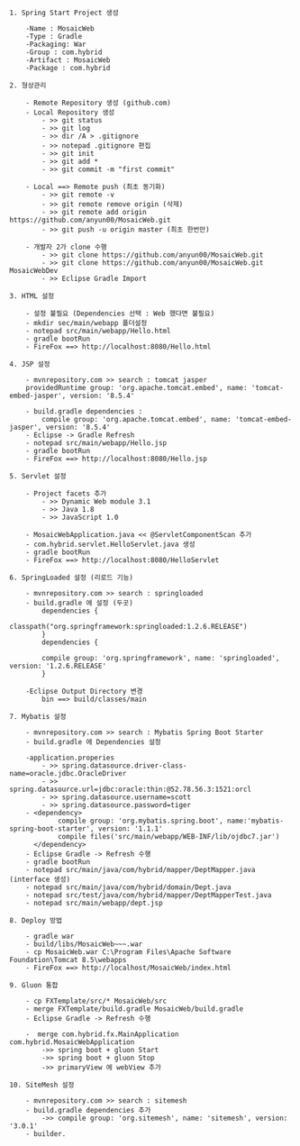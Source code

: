 	
	1. Spring Start Project 생성

		-Name : MosaicWeb
		-Type : Gradle
		-Packaging: War
		-Group : com.hybrid
		-Artifact : MosaicWeb
		-Package : com.hybrid
	
	2. 형상관리
		
		- Remote Repository 생성 (github.com)
		- Local Repository 생성
			- >> git status
			- >> git log
			- >> dir /A > .gitignore
			- >> notepad .gitignore 편집
			- >> git init
			- >> git add *
			- >> git commit -m "first commit"
		
		- Local ==> Remote push (최초 동기화)
			- >> git remote -v
			- >> git remote remove origin (삭제)
			- >> git remote add origin https://github.com/anyun00/MosaicWeb.git
			- >> git push -u origin master (최초 한번만)
		
		- 개발자 2가 clone 수행
			- >> git clone https://github.com/anyun00/MosaicWeb.git
			- >> git clone https://github.com/anyun00/MosaicWeb.git MosaicWebDev
			- >> Eclipse Gradle Import
			
	3. HTML 설정
		
		- 설정 불필요 (Dependencies 선택 : Web 했다면 불필요)
		- mkdir sec/main/webapp 폴더설정
		- notepad src/main/webapp/Hello.html
		- gradle bootRun
		- FireFox ==> http://localhost:8080/Hello.html
		
	4. JSP 설정
		
		- mvnrepository.com >> search : tomcat jasper
		providedRuntime group: 'org.apache.tomcat.embed', name: 'tomcat-embed-jasper', version: '8.5.4'
		
		- build.gradle dependencies : 
			compile group: 'org.apache.tomcat.embed', name: 'tomcat-embed-jasper', version: '8.5.4' 
		- Eclipse -> Gradle Refresh
		- notepad src/main/webapp/Hello.jsp
		- gradle bootRun
		- FireFox ==> http://localhost:8080/Hello.jsp
		
	5. Servlet 설정
		
		- Project facets 추가
			- >> Dynamic Web module 3.1
			- >> Java 1.8
			- >> JavaScript 1.0
			
		- MosaicWebApplication.java << @ServletComponentScan 추가
		- com.hybrid.servlet.HelloServlet.java 생성
		- gradle bootRun
		- FireFox ==> http://localhost:8080/HelloServlet
		
	6. SpringLoaded 설정 (리로드 기능)
		
		- mvnrepository.com >> search : springloaded
		- build.gradle 에 설정 (두곳)
			dependencies {
				classpath("org.springframework:springloaded:1.2.6.RELEASE")
			}
			dependencies {
			
			compile group: 'org.springframework', name: 'springloaded', version: '1.2.6.RELEASE'
			}
		
		-Eclipse Output Directory 변경
			bin ==> build/classes/main
	
	7. Mybatis 설정
	
		- mvnrepository.com >> search : Mybatis Spring Boot Starter
		- build.gradle 에 Dependencies 설정
		
		-application.properies
			- >> spring.datasource.driver-class-name=oracle.jdbc.OracleDriver
			- >> spring.datasource.url=jdbc:oracle:thin:@52.78.56.3:1521:orcl
			- >> spring.datasource.username=scott
			- >> spring.datasource.password=tiger
		- <dependency>
			    compile group: 'org.mybatis.spring.boot', name:'mybatis-spring-boot-starter', version: '1.1.1'
			    compile files('src/main/webapp/WEB-INF/lib/ojdbc7.jar')
		  </dependency>
		- Eclipse Gradle -> Refresh 수행
		- gradle bootRun
		- notepad src/main/java/com/hybrid/mapper/DeptMapper.java (interface 생성)
		- notepad src/main/java/com/hybrid/domain/Dept.java
		- notepad src/test/java/com/hybrid/mapper/DeptMapperTest.java
		- notepad src/main/webapp/dept.jsp	

	8. Deploy 방법
		
		- gradle war
		- build/libs/MosaicWeb~~~.war
		- cp MosaicWeb.war C:\Program Files\Apache Software Foundation\Tomcat 8.5\webapps
		- FireFox ==> http://localhost/MosaicWeb/index.html
		
	9. Gluon 통합
	
		- cp FXTemplate/src/* MosaicWeb/src
		- merge FXTemplate/build.gradle MosaicWeb/build.gradle
		- Eclipse Gradle -> Refresh 수행
		
		-  merge com.hybrid.fx.MainApplication com.hybrid.MosaicWebApplication
			->> spring boot + gluon Start
			->> spring boot + gluon Stop
			->> primaryView 에 webView 추가
			
	10. SiteMesh 설정
		
		- mvnrepository.com >> search : sitemesh
		- build.gradle dependencies 추가
			->>	compile group: 'org.sitemesh', name: 'sitemesh', version: '3.0.1'
		- builder.
				
	
	
	
	
	
	
	
	
	
	
	
	
	
	 